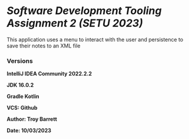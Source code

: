 # ***Software Development Tooling Assignment 2 (SETU 2023)***

This application uses a menu to interact with the user and persistence to save their notes to an XML file
### **Versions**

**IntelliJ IDEA Community 2022.2.2**

**JDK 16.0.2**

**Gradle Kotlin**

**VCS: Github**

**Author: Troy Barrett**

**Date: 10/03/2023**